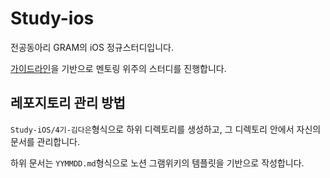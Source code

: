 # Study-ios

전공동아리 GRAM의 iOS 정규스터디입니다.

[가이드라인](https://github.com/new-gram/Baseline/wiki/가이드-:-Dev-:-iOS)을 기반으로 멘토링 위주의 스터디를 진행합니다.

## 레포지토리 관리 방법

`Study-iOS/4기-김다은`형식으로 하위 디렉토리를 생성하고, 그 디렉토리 안에서 자신의 문서를 관리합니다.

하위 문서는 `YYMMDD.md`형식으로 노션 그램위키의 템플릿을 기반으로 작성합니다.
